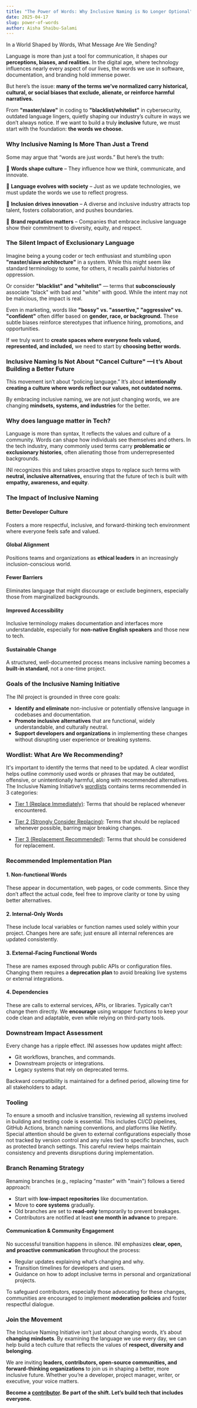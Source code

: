 ```yaml
---
title: "The Power of Words: Why Inclusive Naming is No Longer Optional"
date: 2025-04-17
slug: power-of-words
author: Aisha Shaibu-Salami
---
```


In a World Shaped by Words, What Message Are We Sending?

Language is more than just a tool for communication, it shapes our **perceptions, biases, and realities.** In the digital age, where technology influences nearly every aspect of our lives, the words we use in software, documentation, and branding hold immense power.

But here’s the issue: **many of the terms we’ve normalized carry historical, cultural, or social biases that exclude, alienate, or reinforce harmful narratives.**

From **"master/slave"** in coding to **"blacklist/whitelist"** in cybersecurity, outdated language lingers, quietly shaping our industry’s culture in ways we don’t always notice. If we want to build a truly **inclusive** future, we must start with the foundation: **the words we choose.**

### Why Inclusive Naming Is More Than Just a Trend

Some may argue that “words are just words.” But here’s the truth:

🚀 **Words shape culture** – They influence how we think, communicate, and innovate.

🚀 **Language evolves with society** – Just as we update technologies, we must update the words we use to reflect progress.

🚀 **Inclusion drives innovation** – A diverse and inclusive industry attracts top talent, fosters collaboration, and pushes boundaries.

🚀 **Brand reputation matters** – Companies that embrace inclusive language show their commitment to diversity, equity, and respect.

### The Silent Impact of Exclusionary Language

Imagine being a young coder or tech enthusiast and stumbling upon **"master/slave architecture"** in a system. While this might seem like standard terminology to some, for others, it recalls painful histories of oppression.

Or consider **"blacklist" and "whitelist"** — terms that **subconsciously** associate "black" with bad and "white" with good. While the intent may not be malicious, the impact is real.

Even in marketing, words like **"bossy" vs. "assertive," "aggressive" vs. "confident"** often differ based on **gender, race, or background.** These subtle biases reinforce stereotypes that influence hiring, promotions, and opportunities.

If we truly want to **create spaces where everyone feels valued, represented, and included,** we need to start by **choosing better words.**

### Inclusive Naming Is Not About "Cancel Culture" —I t’s About Building a Better Future

This movement isn’t about “policing language.” It’s about **intentionally creating a culture where words reflect our values, not outdated norms.**

By embracing inclusive naming, we are not just changing words, we are changing **mindsets, systems, and industries** for the better.

### Why does language matter in Tech?

Language is more than syntax, It reflects the values and culture of a community. Words can shape how individuals see themselves and others. In the tech industry, many commonly used terms carry **problematic or exclusionary histories**, often alienating those from underrepresented backgrounds.

INI recognizes this and takes proactive steps to replace such terms with **neutral, inclusive alternatives,** ensuring that the future of tech is built with **empathy, awareness, and equity**.

### The Impact of Inclusive Naming

#### Better Developer Culture

Fosters a more respectful, inclusive, and forward-thinking tech environment where everyone feels safe and valued.

#### Global Alignment

Positions teams and organizations as **ethical leaders** in an increasingly inclusion-conscious world.

#### Fewer Barriers

Eliminates language that might discourage or exclude beginners, especially those from marginalized backgrounds.

#### Improved Accessibility

Inclusive terminology makes documentation and interfaces more understandable, especially for **non-native English speakers** and those new to tech.

#### Sustainable Change

A structured, well-documented process means inclusive naming becomes a **built-in standard**, not a one-time project.

### Goals of the Inclusive Naming Initiative

The INI project is grounded in three core goals:

- **Identify and eliminate** non-inclusive or potentially offensive language in codebases and documentation.
- **Promote inclusive alternatives** that are functional, widely understandable, and culturally neutral.
- **Support developers and organizations** in implementing these changes without disrupting user experience or breaking systems.

### Wordlist: What Are We Recommending?

It's important to identify the terms that need to be updated. A clear wordlist helps outline commonly used words or phrases that may be outdated, offensive, or unintentionally harmful, along with recommended alternatives. The Inclusive Naming Initiative’s [wordlists](https://inclusivenaming.org/word-lists/) contains terms recommended in 3 categories:

- [Tier 1 (Replace Immediately)](https://inclusivenaming.org/word-lists/tier-1/): Terms that should be replaced whenever encountered. 

- [Tier 2 (Strongly Consider Replacing)](https://inclusivenaming.org/word-lists/tier-2/): Terms that should be replaced whenever possible, barring major breaking changes.

- [Tier 3 (Replacement Recommended)](https://inclusivenaming.org/word-lists/tier-3/): Terms that should be considered for replacement.

### Recommended Implementation Plan

#### 1. Non-functional Words

These appear in documentation, web pages, or code comments. Since they don’t affect the actual code, feel free to improve clarity or tone by using better alternatives.

#### 2. Internal-Only Words

These include local variables or function names used solely within your project. Changes here are safe; just ensure all internal references are updated consistently.

#### 3. External-Facing Functional Words

These are names exposed through public APIs or configuration files. Changing them requires a **deprecation plan** to avoid breaking live systems or external integrations.

#### 4. Dependencies

These are calls to external services, APIs, or libraries. Typically can’t change them directly. We **encourage** using wrapper functions to keep your code clean and adaptable, even while relying on third-party tools.

### Downstream Impact Assessment

Every change has a ripple effect. INI assesses how updates might affect:

- Git workflows, branches, and commands.
- Downstream projects or integrations.
- Legacy systems that rely on deprecated terms.

Backward compatibility is maintained for a defined period, allowing time for all stakeholders to adapt.

### Tooling

To ensure a smooth and inclusive transition, reviewing all systems involved in building and testing code is essential. This includes CI/CD pipelines, GitHub Actions, branch naming conventions, and platforms like Netlify. Special attention should be given to external configurations especially those not tracked by version control and any rules tied to specific branches, such as protected branch settings. This careful review helps maintain consistency and prevents disruptions during implementation.

### Branch Renaming Strategy

Renaming branches (e.g., replacing "master" with "main") follows a tiered approach:

- Start with **low-impact repositories** like documentation.
- Move to **core systems** gradually.
- Old branches are set to **read-only** temporarily to prevent breakages.
- Contributors are notified at least **one month in advance** to prepare.

#### Communication & Community Engagement

No successful transition happens in silence. INI emphasizes **clear, open, and proactive communication** throughout the process:

- Regular updates explaining what’s changing and why.
- Transition timelines for developers and users.
- Guidance on how to adopt inclusive terms in personal and organizational projects.

To safeguard contributors, especially those advocating for these changes, communities are encouraged to implement **moderation policies** and foster respectful dialogue.

### Join the Movement

The Inclusive Naming Initiative isn’t just about changing words, it’s about **changing mindsets**. By examining the language we use every day, we can help build a tech culture that reflects the values of **respect, diversity and belonging**.

We are inviting **leaders, contributors, open-source communities, and forward-thinking organizations** to join us in shaping a better, more inclusive future. Whether you’re a developer, project manager, writer, or executive, your voice matters.

**Become a [contributor](/participate). Be part of the shift. Let’s build tech that includes everyone.**

